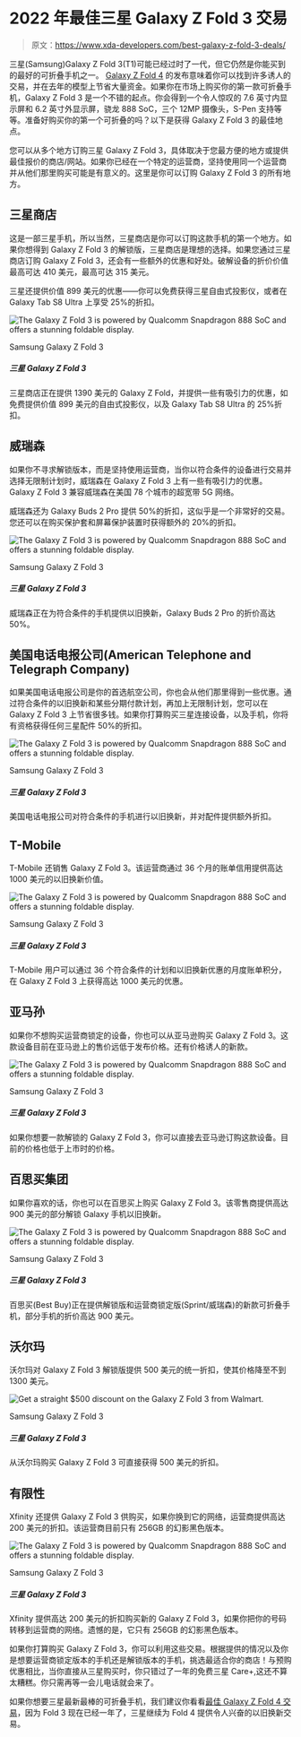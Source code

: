# 2022 年最佳三星 Galaxy Z Fold 3 交易

> 原文：<https://www.xda-developers.com/best-galaxy-z-fold-3-deals/>

三星(Samsung)Galaxy Z Fold 3(T1)可能已经过时了一代，但它仍然是你能买到的最好的可折叠手机之一。 [Galaxy Z Fold 4](https://www.xda-developers.com/samsung-galaxy-z-fold-4-review/) 的发布意味着你可以找到许多诱人的交易，并在去年的模型上节省大量资金。如果你在市场上购买你的第一款可折叠手机，Galaxy Z Fold 3 是一个不错的起点。你会得到一个令人惊叹的 7.6 英寸内显示屏和 6.2 英寸外显示屏，骁龙 888 SoC，三个 12MP 摄像头，S-Pen 支持等等。准备好购买你的第一个可折叠的吗？以下是获得 Galaxy Z Fold 3 的最佳地点。

您可以从多个地方订购三星 Galaxy Z Fold 3，具体取决于您最方便的地方或提供最佳报价的商店/网站。如果你已经在一个特定的运营商，坚持使用同一个运营商并从他们那里购买可能是有意义的。这里是你可以订购 Galaxy Z Fold 3 的所有地方。

## 三星商店

这是一部三星手机，所以当然，三星商店是你可以订购这款手机的第一个地方。如果你想得到 Galaxy Z Fold 3 的解锁版，三星商店是理想的选择。如果您通过三星商店订购 Galaxy Z Fold 3，还会有一些额外的优惠和好处。破解设备的折价价值最高可达 410 美元，最高可达 315 美元。

三星还提供价值 899 美元的优惠——你可以免费获得三星自由式投影仪，或者在 Galaxy Tab S8 Ultra 上享受 25%的折扣。

 <picture>![The Galaxy Z Fold 3 is powered by Qualcomm Snapdragon 888 SoC and offers a stunning foldable display.](img/91b370ae43e303b9c1de6b12e5eb1c1a.png)</picture> 

Samsung Galaxy Z Fold 3

##### 三星 Galaxy Z Fold 3

三星商店正在提供 1390 美元的 Galaxy Z Fold，并提供一些有吸引力的优惠，如免费提供价值 899 美元的自由式投影仪，以及 Galaxy Tab S8 Ultra 的 25%折扣。

## 威瑞森

如果你不寻求解锁版本，而是坚持使用运营商，当你以符合条件的设备进行交易并选择无限制计划时，威瑞森在 Galaxy Z Fold 3 上有一些有吸引力的优惠。Galaxy Z Fold 3 兼容威瑞森在美国 78 个城市的超宽带 5G 网络。

威瑞森还为 Galaxy Buds 2 Pro 提供 50%的折扣，这似乎是一个非常好的交易。您还可以在购买保护套和屏幕保护装置时获得额外的 20%的折扣。

 <picture>![The Galaxy Z Fold 3 is powered by Qualcomm Snapdragon 888 SoC and offers a stunning foldable display.](img/91b370ae43e303b9c1de6b12e5eb1c1a.png)</picture> 

Samsung Galaxy Z Fold 3

##### 三星 Galaxy Z Fold 3

威瑞森正在为符合条件的手机提供以旧换新，Galaxy Buds 2 Pro 的折价高达 50%。

## 美国电话电报公司(American Telephone and Telegraph Company)

如果美国电话电报公司是你的首选航空公司，你也会从他们那里得到一些优惠。通过符合条件的以旧换新和某些分期付款计划，再加上无限制计划，您可以在 Galaxy Z Fold 3 上节省很多钱。如果你打算购买三星连接设备，以及手机，你将有资格获得任何三星配件 50%的折扣。

 <picture>![The Galaxy Z Fold 3 is powered by Qualcomm Snapdragon 888 SoC and offers a stunning foldable display.](img/91b370ae43e303b9c1de6b12e5eb1c1a.png)</picture> 

Samsung Galaxy Z Fold 3

##### 三星 Galaxy Z Fold 3

美国电话电报公司对符合条件的手机进行以旧换新，并对配件提供额外折扣。

## T-Mobile

T-Mobile 还销售 Galaxy Z Fold 3。该运营商通过 36 个月的账单信用提供高达 1000 美元的以旧换新价值。

 <picture>![The Galaxy Z Fold 3 is powered by Qualcomm Snapdragon 888 SoC and offers a stunning foldable display.](img/91b370ae43e303b9c1de6b12e5eb1c1a.png)</picture> 

Samsung Galaxy Z Fold 3

##### 三星 Galaxy Z Fold 3

T-Mobile 用户可以通过 36 个符合条件的计划和以旧换新优惠的月度账单积分，在 Galaxy Z Fold 3 上获得高达 1000 美元的优惠。

## 亚马孙

如果你不想购买运营商锁定的设备，你也可以从亚马逊购买 Galaxy Z Fold 3。这款设备目前在亚马逊上的售价远低于发布价格。还有价格诱人的新款。

 <picture>![The Galaxy Z Fold 3 is powered by Qualcomm Snapdragon 888 SoC and offers a stunning foldable display.](img/91b370ae43e303b9c1de6b12e5eb1c1a.png)</picture> 

Samsung Galaxy Z Fold 3

##### 三星 Galaxy Z Fold 3

如果你想要一款解锁的 Galaxy Z Fold 3，你可以直接去亚马逊订购这款设备。目前的价格也低于上市时的价格。

## 百思买集团

如果你喜欢的话，你也可以在百思买上购买 Galaxy Z Fold 3。该零售商提供高达 900 美元的部分解锁 Galaxy 手机以旧换新。

 <picture>![The Galaxy Z Fold 3 is powered by Qualcomm Snapdragon 888 SoC and offers a stunning foldable display.](img/91b370ae43e303b9c1de6b12e5eb1c1a.png)</picture> 

Samsung Galaxy Z Fold 3

##### 三星 Galaxy Z Fold 3

百思买(Best Buy)正在提供解锁版和运营商锁定版(Sprint/威瑞森)的新款可折叠手机，部分手机的折价高达 900 美元。

## 沃尔玛

沃尔玛对 Galaxy Z Fold 3 解锁版提供 500 美元的统一折扣，使其价格降至不到 1300 美元。

 <picture>![Get a straight $500 discount on the Galaxy Z Fold 3 from Walmart.](img/ff1caedab835954550741888e30007b9.png)</picture> 

Samsung Galaxy Z Fold 3

##### 三星 Galaxy Z Fold 3

从沃尔玛购买 Galaxy Z Fold 3 可直接获得 500 美元的折扣。

## 有限性

Xfinity 还提供 Galaxy Z Fold 3 供购买，如果你换到它的网络，运营商提供高达 200 美元的折扣。该运营商目前只有 256GB 的幻影黑色版本。

 <picture>![The Galaxy Z Fold 3 is powered by Qualcomm Snapdragon 888 SoC and offers a stunning foldable display.](img/91b370ae43e303b9c1de6b12e5eb1c1a.png)</picture> 

Samsung Galaxy Z Fold 3

##### 三星 Galaxy Z Fold 3

Xfinity 提供高达 200 美元的折扣购买新的 Galaxy Z Fold 3，如果你把你的号码转移到运营商的网络。遗憾的是，它只有 256GB 的幻影黑色版本。

如果你打算购买 Galaxy Z Fold 3，你可以利用这些交易。根据提供的情况以及你是想要运营商锁定版本的手机还是解锁版本的手机，挑选最适合你的商店！与预购优惠相比，当你直接从三星购买时，你只错过了一年的免费三星 Care+,这还不算太糟糕。你只需再等一会儿电话就会来了。

如果你想要三星最新最棒的可折叠手机，我们建议你看看[最佳 Galaxy Z Fold 4 交易](https://www.xda-developers.com/best-samsung-galaxy-z-fold-4-deals/)，因为 Fold 3 现在已经一年了，三星继续为 Fold 4 提供令人兴奋的以旧换新交易。